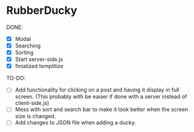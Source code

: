 # RubberDucky
DONE:
- [x] Modal
- [x] Searching
- [x] Sorting
- [x] Start server-side.js
- [x] finialized templitize 

TO-DO:
- [ ] Add functionality for clicking on a post and having it display in full screen. (This probably with be eaiser if done with a server instead of client-side.js)
- [ ] Mess with sort and search bar to make it look better when the screen size is changed.
- [ ] Add changes to JSON file when adding a ducky.
